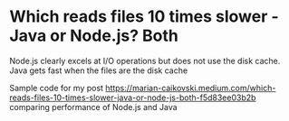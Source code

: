 # Which reads files 10 times slower - Java or Node.js? Both
Node.js clearly excels at I/O operations but does not use the disk cache. Java gets fast when the files are the disk cache

Sample code for my post https://marian-caikovski.medium.com/which-reads-files-10-times-slower-java-or-node-js-both-f5d83ee03b2b comparing performance of Node.js and Java 
  